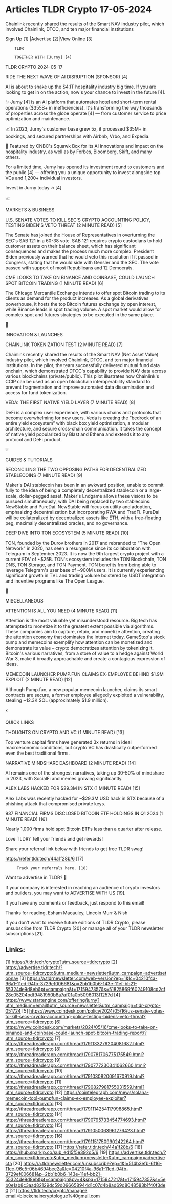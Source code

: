# Articles TLDR Crypto 17-05-2024

Chainlink recently shared the results of the Smart NAV industry pilot,
which involved Chainlink, DTCC, and ten major financial institutions 


 Sign Up [1] |Advertise [2]|View Online [3] 

		TLDR 

		TOGETHER WITH [Jurny] [4]

TLDR CRYPTO 2024-05-17

 RIDE THE NEXT WAVE OF AI DISRUPTION (SPONSOR) [4] 

 AI is about to shake up the $4.1T hospitality industry big time. If
you are looking to get in on the action, now's your chance to invest
in the future [4].

✨ Jurny [4] is an AI platform that automates hotel and short-term
rental operations ($355B+ in inefficiencies). It's transforming the
way thousands of properties across the globe operate [4] — from
customer service to price optimization and maintenance.

📈 In 2023, Jurny's customer base grew 5x, it processed $35M+ in
bookings, and secured partnerships with Airbnb, Vrbo, and Expedia.

🌟 Featured by CNBC's Squawk Box for its AI innovations and impact
on the hospitality industry, as well as by Forbes, Bloomberg, Skift,
and many others.

For a limited time, Jurny has opened its investment round to customers
and the public [4] — offering you a unique opportunity to invest
alongside top VCs and 1,200+ individual investors.

Invest in Jurny today ↗️ [4]

📈 

MARKETS & BUSINESS

 U.S. SENATE VOTES TO KILL SEC'S CRYPTO ACCOUNTING POLICY, TESTING
BIDEN'S VETO THREAT (2 MINUTE READ) [5] 

 The Senate has joined the House of Representatives in overturning the
SEC's SAB 121 in a 60-38 vote. SAB 121 requires crypto custodians to
hold customer assets on their balance sheet, which has significant
consequences and makes the process much more complex. President Biden
previously warned that he would veto this resolution if it passed in
Congress, stating that he would side with Gensler and the SEC. The
vote passed with support of most Republicans and 12 Democrats. 

 CME LOOKS TO TAKE ON BINANCE AND COINBASE, COULD LAUNCH SPOT BITCOIN
TRADING (1 MINUTE READ) [6] 

 The Chicago Mercantile Exchange intends to offer spot Bitcoin trading
to its clients as demand for the product increases. As a global
derivatives powerhouse, it hosts the top Bitcoin futures exchange by
open interest, while Binance leads in spot trading volume. A spot
market would allow for complex spot and futures strategies to be
executed in the same place. 

🚀 

INNOVATION & LAUNCHES

 CHAINLINK TOKENIZATION TEST (2 MINUTE READ) [7] 

 Chainlink recently shared the results of the Smart NAV (Net Asset
Value) industry pilot, which involved Chainlink, DTCC, and ten major
financial institutions. In the pilot, the team successfully delivered
mutual fund data onchain, which demonstrated DTCC's capability to
provide NAV data across various blockchains (private/public). This
pilot illustrates how Chainlink's CCIP can be used as an open
blockchain interoperability standard to prevent fragmentation and
improve automated data dissemination and access for fund tokenization.


 VEDA: THE FIRST NATIVE YIELD LAYER (7 MINUTE READ) [8] 

 DeFi is a complex user experience, with various chains and protocols
that become overwhelming for new users. Veda is creating the
“bedrock of an entire yield ecosystem” with black box yield
optimization, a modular architecture, and secure cross-chain
communication. It takes the concept of native yield popularized by
Blast and Ethena and extends it to any protocol and DeFi product. 

💡 

GUIDES & TUTORIALS

 RECONCILING THE TWO OPPOSING PATHS FOR DECENTRALIZED STABLECOINS (7
MINUTE READ) [9] 

 Maker's DAI stablecoin has been in an awkward position, unable to
commit fully to the idea of being a completely decentralized
stablecoin or a large-scale, dollar-pegged asset. Maker's Endgame
allows these visions to be pursued simultaneously, with DAI being
replaced by two stablecoins: NewStable and PureDai. NewStable will
focus on utility and adoption, emphasizing decentralization but
incorporating RWA and TradFi. PureDai will be collateralized by
decentralized assets like ETH, with a free-floating peg, maximally
decentralized oracles, and no governance. 

 DEEP DIVE INTO TON ECOSYSTEM (5 MINUTE READ) [10] 

 TON, founded by the Durov brothers in 2017 and rebranded to "The Open
Network" in 2020, has seen a resurgence since its collaboration with
Telegram in September 2023. It is now the 9th largest crypto project
with a current FDV of ~$25B. TON's ecosystem includes the TON
Blockchain, TON DNS, TON Storage, and TON Payment. TON benefits from
being able to leverage Telegram's user base of ~900M users. It is
currently experiencing significant growth in TVL and trading volume
bolstered by USDT integration and incentive programs like The Open
League. 

🦄 

MISCELLANEOUS

 ATTENTION IS ALL YOU NEED (4 MINUTE READ) [11] 

 Attention is the most valuable yet misunderstood resource. Big tech
has attempted to monetize it to the greatest extent possible via
algorithms. These companies aim to capture, retain, and monetize
attention, creating the attention economy that dominates the internet
today. GameStop's stock pump and memecoins exemplify how attention can
be monetized and demonstrate its value – crypto democratizes
attention by tokenizing it. Bitcoin's various narratives, from a store
of value to a hedge against World War 3, make it broadly approachable
and create a contagious expression of ideas. 

 MEMECOIN LAUNCHER PUMP.FUN CLAIMS EX-EMPLOYEE BEHIND $1.9M EXPLOIT (2
MINUTE READ) [12] 

 Although Pump.fun, a new popular memecoin launcher, claims its smart
contracts are secure, a former employee allegedly exploited a
vulnerability, stealing ~12.3K SOL (approximately $1.9 million). 

⚡ 

QUICK LINKS

 THOUGHTS ON CRYPTO AND VC (1 MINUTE READ) [13] 

 Top venture capital firms have generated 3x returns in ideal
macroeconomic conditions, but crypto VC has drastically outperformed
even the best traditional firms. 

 NARRATIVE MINDSHARE DASHBOARD (2 MINUTE READ) [14] 

 AI remains one of the strongest narratives, taking up 30-50% of
mindshare in 2023, with SocialFi and memes growing significantly. 

 ALEX LABS HACKED FOR $29.3M IN STX (1 MINUTE READ) [15] 

 Alex Labs was recently hacked for ~$29.3M USD hack in STX because of
a phishing attack that compromised private keys. 

 937 FINANCIAL FIRMS DISCLOSED BITCOIN ETF HOLDINGS IN Q1 2024 (1
MINUTE READ) [16] 

 Nearly 1,000 firms hold spot Bitcoin ETFs less than a quarter after
release. 

Love TLDR? Tell your friends and get rewards!

 Share your referral link below with friends to get free TLDR swag! 

 https://refer.tldr.tech/44a1f28b/6 [17] 

		 Track your referrals here. [18] 

Want to advertise in TLDR? 📰

 If your company is interested in reaching an audience of crypto
investors and builders, you may want to ADVERTISE WITH US [19]. 

 If you have any comments or feedback, just respond to this email! 

Thanks for reading, 
Esham Macauley, Lincoln Murr & Nish 

If you don't want to receive future editions of TLDR Crypto, please
unsubscribe from TLDR Crypto [20] or manage all of your TLDR
newsletter subscriptions [21]. 

 

Links:
------
[1] https://tldr.tech/crypto?utm_source=tldrcrypto
[2] https://advertise.tldr.tech/?utm_source=tldrcrypto&utm_medium=newsletter&utm_campaign=advertisetopnav
[3] https://a.tldrnewsletter.com/web-version?ep=1&lc=04210f4a-96a1-11ed-94fb-3729ef006681&p=2bb1b0b6-143e-11ef-bb21-55324de9d8eb&pt=campaign&t=1715947357&s=51825869f60249108cd2cf28c05204bdf9481950b8a7af01a0b5096013f1257d
[4] https://www.startengine.com/offering/jurny?utm_medium=email&utm_source=newsletter&utm_campaign=tldr-crypto-051724
[5] https://www.coindesk.com/policy/2024/05/16/us-senate-votes-to-kill-secs-crypto-accounting-policy-testing-bidens-veto-threat?utm_source=tldrcrypto
[6] https://www.coindesk.com/markets/2024/05/16/cme-looks-to-take-on-binance-and-coinbase-could-launch-spot-bitcoin-trading-report/?utm_source=tldrcrypto
[7] https://threadreaderapp.com/thread/1791133279204081682.html?utm_source=tldrcrypto
[8] https://threadreaderapp.com/thread/1790781706775175549.html?utm_source=tldrcrypto
[9] https://threadreaderapp.com/thread/1790777230341062660.html?utm_source=tldrcrypto
[10] https://threadreaderapp.com/thread/1791030820091670919.html?utm_source=tldrcrypto
[11] https://threadreaderapp.com/thread/1790827981755031559.html?utm_source=tldrcrypto
[12] https://cointelegraph.com/news/solana-memecoin-tool-pumpfun-claims-ex-employee-exploiter?utm_source=tldrcrypto
[13] https://threadreaderapp.com/thread/1791114254117998865.html?utm_source=tldrcrypto
[14] https://threadreaderapp.com/thread/1790795733454774693.html?utm_source=tldrcrypto
[15] https://threadreaderapp.com/thread/1791050063961276423.html?utm_source=tldrcrypto
[16] https://threadreaderapp.com/thread/1791151750990242264.html?utm_source=tldrcrypto
[17] https://refer.tldr.tech/44a1f28b/6
[18] https://hub.sparklp.co/sub_ed15f5e392d5/6
[19] https://advertise.tldr.tech/?utm_source=tldrcrypto&utm_medium=newsletter&utm_campaign=advertisecta
[20] https://a.tldrnewsletter.com/unsubscribe?ep=1&l=514b3efb-6f16-11ec-96e5-06b4694bee2a&lc=04210f4a-96a1-11ed-94fb-3729ef006681&p=2bb1b0b6-143e-11ef-bb21-55324de9d8eb&pt=campaign&pv=4&spa=1715947217&t=1715947357&s=5eb0e1ab8c3aad82129dc59d096658944d1c07d4b8ad69d8048583b1f40f3de0
[21] https://tldr.tech/crypto/manage?email=blockchaincryptologue%40gmail.com